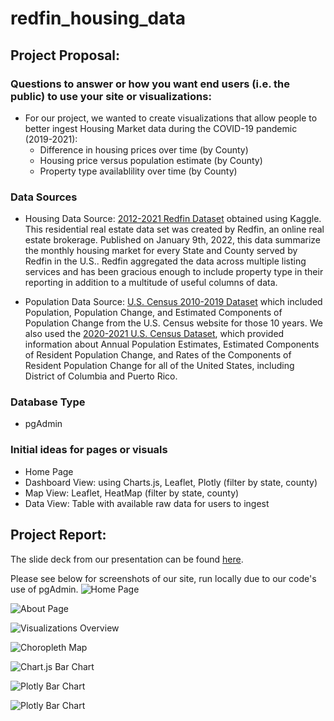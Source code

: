 # redfin_housing_data

## Project Proposal:

### Questions to answer or how you want end users (i.e. the public) to use your site or visualizations: 
* For our project, we wanted to create visualizations that allow people to better ingest Housing Market data during the COVID-19 pandemic (2019-2021):
  * Difference in housing prices over time (by County)
  * Housing price versus population estimate (by County)
  * Property type availablility over time (by County)

### Data Sources 

* Housing Data Source: <a href="https://www.kaggle.com/datasets/thuynyle/redfin-housing-market-data">2012-2021 Redfin Dataset</a> obtained using Kaggle. This residential real estate data set was created by Redfin, an online real estate brokerage. Published on January 9th, 2022, this data summarize the monthly housing market for every State and County served by Redfin in the U.S.. Redfin aggregated the data across multiple listing services and has been gracious enough to include property type in their reporting in addition to a multitude of useful columns of data. 

* Population Data Source: <a href="https://www.census.gov/data/datasets/time-series/demo/popest/2010s-state-total.html#par_textimage_1873399417">U.S. Census 2010-2019 Dataset</a> which included Population, Population Change, and Estimated Components of Population Change from the U.S. Census website for those 10 years. We also used the <a href="https://www.census.gov/data/tables/time-series/demo/popest/2020s-state-total.html">2020-2021 U.S. Census Dataset</a>, which provided information about Annual Population Estimates, Estimated Components of Resident Population Change, and Rates of the Components of Resident Population Change for all of the United States, including District of Columbia and Puerto Rico. 

### Database Type
* pgAdmin

### Initial ideas for pages or visuals
* Home Page
* Dashboard View: using Charts.js, Leaflet, Plotly (filter by state, county)
* Map View: Leaflet, HeatMap (filter by state, county)
* Data View: Table with available raw data for users to ingest

## Project Report:
The slide deck from our presentation can be found [here](https://github.com/mbruns13/redfin_housing_data/blob/main/report_slides.pdf).

Please see below for screenshots of our site, run locally due to our code's use of pgAdmin.
![Home Page](https://github.com/mbruns13/redfin_housing_data/blob/main/Code/static/img/screenshots/home_screenshot.png?raw=true)

![About Page](https://github.com/mbruns13/redfin_housing_data/blob/main/Code/static/img/screenshots/about_screenshot.png?raw=true)

![Visualizations Overview](https://github.com/mbruns13/redfin_housing_data/blob/main/Code/static/img/screenshots/viz_overview_screenshot.png?raw=true)

![Choropleth Map](https://github.com/mbruns13/redfin_housing_data/blob/main/Code/static/img/screenshots/choropleth_screenshot.png?raw=true)

![Chart.js Bar Chart](https://github.com/mbruns13/redfin_housing_data/blob/main/Code/static/img/screenshots/chartjs_screenshot.png?raw=true)

![Plotly Bar Chart](https://github.com/mbruns13/redfin_housing_data/blob/main/Code/static/img/screenshots/plotly1_screenshot.png?raw=true)

![Plotly Bar Chart](https://github.com/mbruns13/redfin_housing_data/blob/main/Code/static/img/screenshots/plotly2_screenshot.png?raw=true)